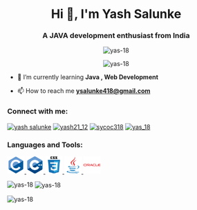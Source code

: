 <h1 align="center">Hi 👋, I'm Yash Salunke</h1>
<h3 align="center">A JAVA development enthusiast from India</h3>
<p align="center"> <img src="https://encrypted-tbn0.gstatic.com/images?q=tbn:ANd9GcTv1O25LqmI3lQwnGfP6poC-f48WNPuErnjLw&usqp=" alt="yas-18" /> </p>

<p align="center"> <img src="https://komarev.com/ghpvc/?username=yas-18&label=Profile%20views&color=0e75b6&style=flat" alt="yas-18" /> </p>

- 🌱 I’m currently learning **Java , Web Development**

- 📫 How to reach me **ysalunke418@gmail.com**

<h3 align="left">Connect with me:</h3>
<p align="left">
<a href="https://linkedin.com/in/yash salunke" target="blank"><img align="center" src="https://raw.githubusercontent.com/rahuldkjain/github-profile-readme-generator/master/src/images/icons/Social/linked-in-alt.svg" alt="yash salunke" height="30" width="40" /></a>
<a href="https://www.codechef.com/users/yash21_12" target="blank"><img align="center" src="https://cdn.jsdelivr.net/npm/simple-icons@3.1.0/icons/codechef.svg" alt="yash21_12" height="30" width="40" /></a>
<a href="https://www.hackerrank.com/sycoc318" target="blank"><img align="center" src="https://raw.githubusercontent.com/rahuldkjain/github-profile-readme-generator/master/src/images/icons/Social/hackerrank.svg" alt="sycoc318" height="30" width="40" /></a>
<a href="https://www.leetcode.com/yas_18" target="blank"><img align="center" src="https://raw.githubusercontent.com/rahuldkjain/github-profile-readme-generator/master/src/images/icons/Social/leet-code.svg" alt="yas_18" height="30" width="40" /></a>
</p>

<h3 align="left">Languages and Tools:</h3>
<p align="left"> <a href="https://www.cprogramming.com/" target="_blank" rel="noreferrer"> <img src="https://raw.githubusercontent.com/devicons/devicon/master/icons/c/c-original.svg" alt="c" width="40" height="40"/> </a> <a href="https://www.w3schools.com/cpp/" target="_blank" rel="noreferrer"> <img src="https://raw.githubusercontent.com/devicons/devicon/master/icons/cplusplus/cplusplus-original.svg" alt="cplusplus" width="40" height="40"/> </a> <a href="https://www.w3schools.com/css/" target="_blank" rel="noreferrer"> <img src="https://raw.githubusercontent.com/devicons/devicon/master/icons/css3/css3-original-wordmark.svg" alt="css3" width="40" height="40"/> </a> <a href="https://www.java.com" target="_blank" rel="noreferrer"> <img src="https://raw.githubusercontent.com/devicons/devicon/master/icons/java/java-original.svg" alt="java" width="40" height="40"/> </a> <a href="https://www.oracle.com/" target="_blank" rel="noreferrer"> <img src="https://raw.githubusercontent.com/devicons/devicon/master/icons/oracle/oracle-original.svg" alt="oracle" width="40" height="40"/> </a> </p>

<p><img align="left" src="https://github-readme-stats.vercel.app/api/top-langs?username=yas-18&show_icons=true&locale=en&layout=compact" alt="yas-18" /></p>

<p>&nbsp;<img align="center" src="https://github-readme-stats.vercel.app/api?username=yas-18&show_icons=true&locale=en" alt="yas-18" /></p>

<p><img align="center" src="https://github-readme-streak-stats.herokuapp.com/?user=yas-18&" alt="yas-18" /></p>
